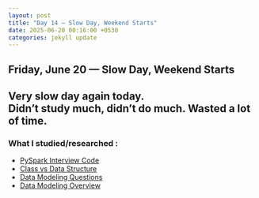 ```yaml
---
layout: post
title: "Day 14 – Slow Day, Weekend Starts"
date: 2025-06-20 00:16:00 +0530
categories: jekyll update
---
```

## Friday, June 20 — Slow Day, Weekend Starts

Very slow day again today.  
Didn’t study much, didn’t do much.  Wasted a lot of time.
---

### What I studied/researched :

- [PySpark Interview Code](https://chatgpt.com/share/6856ad64-fc7c-800e-8589-bb677b341ca8)
- [Class vs Data Structure](https://chatgpt.com/share/6856ada3-df0c-800e-8901-6f9ee41f2f83)
- [Data Modeling Questions](https://chatgpt.com/share/6856ae16-28b4-800e-aa7c-c59ad37293ae)
- [Data Modeling Overview](https://chatgpt.com/share/6856ae3b-fc68-800e-bed7-7313ca4da2f8)